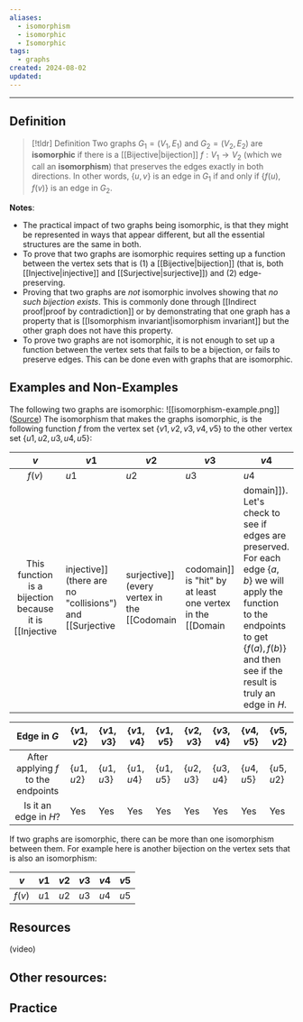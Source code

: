 ```yaml
---
aliases:
  - isomorphism
  - isomorphic
  - Isomorphic
tags:
  - graphs
created: 2024-08-02
updated:
---
```

---
## Definition 

> [!tldr] Definition
> Two graphs $G_1 = (V_1, E_1)$ and $G_2 = (V_2, E_2)$ are **isomorphic** if there is a [[Bijective|bijection]] $f: V_1 \rightarrow V_2$ (which we call an **isomorphism**) that preserves the edges exactly in both directions. In other words, $\{u,v\}$ is an edge in $G_1$ if and only if $\{f(u), f(v)\}$ is an edge in $G_2$. 

**Notes**: 
- The practical impact of two graphs being isomorphic, is that they might be represented in ways that appear different, but all the essential structures are the same in both. 
- To prove that two graphs are isomorphic requires setting up a function between the vertex sets that is (1) a [[Bijective|bijection]] (that is, both [[Injective|injective]] and [[Surjective|surjective]]) and (2) edge-preserving. 
- Proving that two graphs are *not* isomorphic involves showing that *no such bijection exists*. This is commonly done through [[Indirect proof|proof by contradiction]] or by demonstrating that one graph has a property that is [[Isomorphism invariant|isomorphism invariant]] but the other graph does not have this property. 
- To prove two graphs are not isomorphic, it is not enough to set up a function between the vertex sets that fails to be a bijection, or fails to preserve edges. This can be done even with graphs that are isomorphic. 

## Examples and Non-Examples

The following two graphs are isomorphic: 
![[isomorphism-example.png]]
([Source](https://www.google.com/url?sa=i&url=https%3A%2F%2Fwww.researchgate.net%2Ffigure%2FIsomorphic-graphs_fig1_275769739&psig=AOvVaw1meLN4vGX82Va777dmGwfI&ust=1722703525920000&source=images&cd=vfe&opi=89978449&ved=0CBQQjhxqFwoTCKiRlfTg1ocDFQAAAAAdAAAAABAJ))
The isomorphism that makes the graphs isomorphic, is the following function $f$ from the vertex set $\{v1,v2,v3,v4,v5\}$ to the other vertex set $\{u1, u2,u3,u4,u5\}$:

|  $v$   | $v1$ | $v2$ | $v3$ | $v4$ | $v5$ |
| :----: | ---- | ---- | ---- | ---- | ---- |
| $f(v)$ | $u1$ | $u2$ | $u3$ | $u4$ | $u5$ |
This function is a bijection because it is [[Injective|injective]] (there are no "collisions") and [[Surjective|surjective]] (every vertex in the [[Codomain|codomain]] is "hit" by at least one vertex in the [[Domain|domain]]). Let's check to see if edges are preserved. For each edge $\{a,b\}$ we will apply the function to the endpoints to get $\{f(a), f(b)\}$ and then see if the result is truly an edge in $H$. 

|             Edge in $G$             | $\{v1, v2\}$ | $\{v1,v3\}$ | $\{v1,v4\}$ | $\{v1,v5\}$ | $\{v2,v3\}$ | $\{v3,v4\}$ | $\{v4,v5\}$ | $\{v5,v2\}$ |
| :---------------------------------: | ------------ | ----------- | ----------- | ----------- | ----------- | ----------- | ----------- | ----------- |
| After applying $f$ to the endpoints | $\{u1, u2\}$ | $\{u1,u3\}$ | $\{u1,u4\}$ | $\{u1,u5\}$ | $\{u2,u3\}$ | $\{u3,u4\}$ | $\{u4,u5\}$ | $\{u5,u2\}$ |
|        Is it an edge in $H$?        | Yes          | Yes         | Yes         | Yes         | Yes         | Yes         | Yes         | Yes         |
If two graphs are isomorphic, there can be more than one isomorphism between them. For example here is another bijection on the vertex sets that is also an isomorphism: 

|  $v$   | $v1$ | $v2$ | $v3$ | $v4$ | $v5$ |
| :----: | ---- | ---- | ---- | ---- | ---- |
| $f(v)$ | $u1$ | $u2$ | $u3$ | $u4$ | $u5$ |


## Resources 

(video)

Other resources: 
- 

## Practice 
